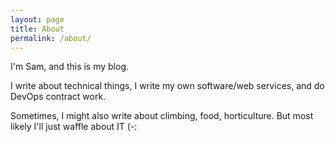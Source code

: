 ```yaml
---
layout: page
title: About
permalink: /about/
---
```


I'm Sam, and this is my blog.

I write about technical things, I write my own software/web services, and do DevOps contract work.

Sometimes, I might also write about climbing, food, horticulture. But most likely I'll just waffle about IT (-:

